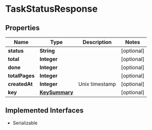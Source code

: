 

# TaskStatusResponse


## Properties

| Name | Type | Description | Notes |
|------------ | ------------- | ------------- | -------------|
|**status** | **String** |  |  [optional] |
|**total** | **Integer** |  |  [optional] |
|**done** | **Integer** |  |  [optional] |
|**totalPages** | **Integer** |  |  [optional] |
|**createdAt** | **Integer** | Unix timestamp |  [optional] |
|**key** | [**KeySummary**](KeySummary.md) |  |  [optional] |


## Implemented Interfaces

* Serializable


